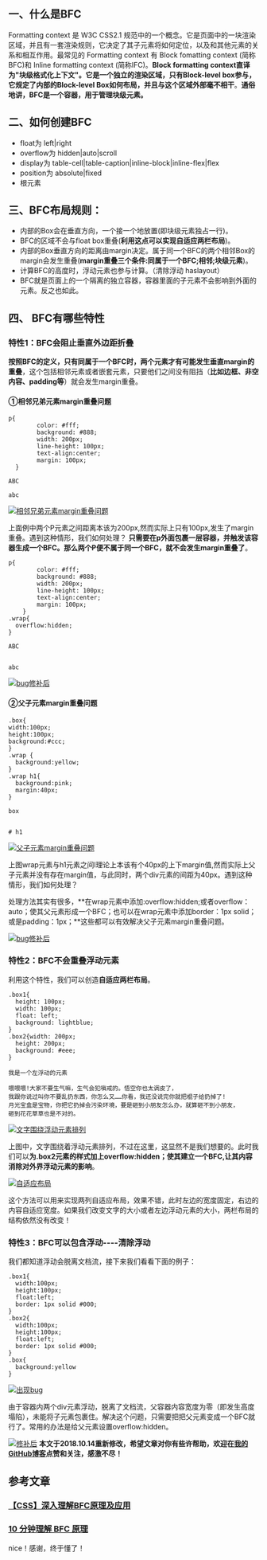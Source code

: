 ## 一、什么是BFC

Formatting context 是 W3C CSS2.1 规范中的一个概念。它是页面中的一块渲染区域，并且有一套渲染规则，它决定了其子元素将如何定位，以及和其他元素的关系和相互作用。最常见的 Formatting context 有 Block fomatting context (简称BFC)和 Inline formatting context (简称IFC)。**Block formatting context直译为"块级格式化上下文"。它是一个独立的渲染区域，只有Block-level box参与， 它规定了内部的Block-level Box如何布局，并且与这个区域外部毫不相干**。**通俗地讲，BFC是一个容器，用于管理块级元素。**

## 二、如何创建BFC

- float为 left|right
- overflow为 hidden|auto|scroll
- display为 table-cell|table-caption|inline-block|inline-flex|flex
- position为 absolute|fixed
- 根元素

## 三、BFC布局规则：

- 内部的Box会在垂直方向，一个接一个地放置(即块级元素独占一行)。
- BFC的区域不会与float box重叠(**利用这点可以实现自适应两栏布局**)。
- 内部的Box垂直方向的距离由margin决定。属于同一个BFC的两个相邻Box的margin会发生重叠(**margin重叠三个条件:同属于一个BFC;相邻;块级元素**)。
- 计算BFC的高度时，浮动元素也参与计算。（清除浮动 haslayout）
- BFC就是页面上的一个隔离的独立容器，容器里面的子元素不会影响到外面的元素。反之也如此。

## 四、 BFC有哪些特性

### 特性1：BFC会阻止垂直外边距折叠

**按照BFC的定义，只有同属于一个BFC时，两个元素才有可能发生垂直margin的重叠**，这个包括相邻元素或者嵌套元素，只要他们之间没有阻挡（**比如边框、非空内容、padding等**）就会发生margin重叠。

#### ①相邻兄弟元素margin重叠问题

    
    p{
            color: #fff;
            background: #888;
            width: 200px;
            line-height: 100px;
            text-align:center;
            margin: 100px;
      }
    
    ABC
    
    abc
    

[![相邻兄弟元素margin重叠问题](https://camo.githubusercontent.com/fe37aa5fbca87a68d44564283e281dad5b1cdc7a/68747470733a2f2f757365722d676f6c642d63646e2e786974752e696f2f323031382f31302f31342f313636373261363666356335643562663f773d32303826683d33303626663d706e6726733d353739)](https://camo.githubusercontent.com/fe37aa5fbca87a68d44564283e281dad5b1cdc7a/68747470733a2f2f757365722d676f6c642d63646e2e786974752e696f2f323031382f31302f31342f313636373261363666356335643562663f773d32303826683d33303626663d706e6726733d353739)

上面例中两个P元素之间距离本该为200px,然而实际上只有100px,发生了margin重叠。遇到这种情形，我们如何处理？
**只需要在p外面包裹一层容器，并触发该容器生成一个BFC。那么两个P便不属于同一个BFC，就不会发生margin重叠了**。

    
    p{
            color: #fff;
            background: #888;
            width: 200px;
            line-height: 100px;
            text-align:center;
            margin: 100px;
        }
    .wrap{
      overflow:hidden;
    }
    
    ABC
    
    
    abc
    
    

[![bug修补后](https://camo.githubusercontent.com/eeffc1d3fd9d156c6029f9d47798b740764dd21e/68747470733a2f2f757365722d676f6c642d63646e2e786974752e696f2f323031382f31302f31342f313636373261363666356130623863383f773d32303526683d34303826663d706e6726733d363030)](https://camo.githubusercontent.com/eeffc1d3fd9d156c6029f9d47798b740764dd21e/68747470733a2f2f757365722d676f6c642d63646e2e786974752e696f2f323031382f31302f31342f313636373261363666356130623863383f773d32303526683d34303826663d706e6726733d363030)

#### ②父子元素margin重叠问题

    
    .box{
    width:100px;
    height:100px;
    background:#ccc;
    }
    .wrap {
      background:yellow;
    }
    .wrap h1{
      background:pink;
      margin:40px;
    }
    
    box
    
    
    # h1
    
    

[![父子元素margin重叠问题](https://camo.githubusercontent.com/a152747d99983769e9ddf34fad330e8e2e72842c/68747470733a2f2f757365722d676f6c642d63646e2e786974752e696f2f323031382f31302f31342f313636373261363666393534316566653f773d36323626683d31383026663d706e6726733d373434)](https://camo.githubusercontent.com/a152747d99983769e9ddf34fad330e8e2e72842c/68747470733a2f2f757365722d676f6c642d63646e2e786974752e696f2f323031382f31302f31342f313636373261363666393534316566653f773d36323626683d31383026663d706e6726733d373434)

上图wrap元素与h1元素之间l理论上本该有个40px的上下margin值,然而实际上父子元素并没有存在margin值，与此同时，两个div元素的间距为40px。遇到这种情形，我们如何处理？

处理方法其实有很多，**在wrap元素中添加:overflow:hidden;或者overflow：auto；使其父元素形成一个BFC；也可以在wrap元素中添加border：1px solid；或是padding：1px；**这些都可以有效解决父子元素margin重叠问题。

[![bug修补后](https://camo.githubusercontent.com/fed797a68dd67e17a01e318c7be9b7450dde5558/68747470733a2f2f757365722d676f6c642d63646e2e786974752e696f2f323031382f31302f31342f313636373261363666393837613865363f773d36333226683d32323626663d706e6726733d383231)](https://camo.githubusercontent.com/fed797a68dd67e17a01e318c7be9b7450dde5558/68747470733a2f2f757365722d676f6c642d63646e2e786974752e696f2f323031382f31302f31342f313636373261363666393837613865363f773d36333226683d32323626663d706e6726733d383231)

### 特性2：BFC不会重叠浮动元素

利用这个特性，我们可以创造**自适应两栏布局**。

    
    .box1{
      height: 100px;
      width: 100px;
      float: left;
      background: lightblue;
    }
    .box2{width: 200px;
      height: 200px;
      background: #eee;
    }
    
    我是一个左浮动的元素
    
    喂喂喂!大家不要生气嘛，生气会犯嗔戒的。悟空你也太调皮了，
    我跟你说过叫你不要乱扔东西，你怎么又……你看，我还没说完你就把棍子给扔掉了!
    月光宝盒是宝物，你把它扔掉会污染环境，要是砸到小朋友怎么办，就算砸不到小朋友，
    砸到花花草草也是不对的。
    

[![文字围绕浮动元素排列](https://camo.githubusercontent.com/45002d92e4d2bca6a90491cc6f817f3771c1d385/68747470733a2f2f757365722d676f6c642d63646e2e786974752e696f2f323031382f31302f31342f313636373261363666396164613231663f773d33303126683d32303426663d706e6726733d37303337)](https://camo.githubusercontent.com/45002d92e4d2bca6a90491cc6f817f3771c1d385/68747470733a2f2f757365722d676f6c642d63646e2e786974752e696f2f323031382f31302f31342f313636373261363666396164613231663f773d33303126683d32303426663d706e6726733d37303337)

上图中，文字围绕着浮动元素排列，不过在这里，这显然不是我们想要的。此时我们可以**为.box2元素的样式加上overflow:hidden；使其建立一个BFC,让其内容消除对外界浮动元素的影响**。

[![自适应布局](https://camo.githubusercontent.com/994dff30cac2d244ceee17dc95e66c3b13a1a058/68747470733a2f2f757365722d676f6c642d63646e2e786974752e696f2f323031382f31302f31342f313636373261363731376431633161623f773d34303026683d31363226663d706e6726733d36393831)](https://camo.githubusercontent.com/994dff30cac2d244ceee17dc95e66c3b13a1a058/68747470733a2f2f757365722d676f6c642d63646e2e786974752e696f2f323031382f31302f31342f313636373261363731376431633161623f773d34303026683d31363226663d706e6726733d36393831)

这个方法可以用来实现两列自适应布局，效果不错，此时左边的宽度固定，右边的内容自适应宽度。如果我们改变文字的大小或者左边浮动元素的大小，两栏布局的结构依然没有改变！

### 特性3：BFC可以包含浮动----清除浮动

我们都知道浮动会脱离文档流，接下来我们看看下面的例子：

    
    .box1{
      width:100px;
      height:100px;
      float:left;
      border: 1px solid #000;
    }
    .box2{
      width:100px;
      height:100px;
      float:left;
      border: 1px solid #000;
    }
    .box{
      background:yellow
    }
    

[![出现bug](https://camo.githubusercontent.com/f36e5551fae3ec3ecfb7509ba0f46bf112d92e18/68747470733a2f2f757365722d676f6c642d63646e2e786974752e696f2f323031382f31302f31342f313636373261363731383966613737363f773d32303926683d31303526663d706e6726733d373535)](https://camo.githubusercontent.com/f36e5551fae3ec3ecfb7509ba0f46bf112d92e18/68747470733a2f2f757365722d676f6c642d63646e2e786974752e696f2f323031382f31302f31342f313636373261363731383966613737363f773d32303926683d31303526663d706e6726733d373535)

由于容器内两个div元素浮动，脱离了文档流，父容器内容宽度为零（即发生高度塌陷），未能将子元素包裹住。解决这个问题，只需要把把父元素变成一个BFC就行了。常用的办法是给父元素设置overflow:hidden。

[![修补后](https://camo.githubusercontent.com/8b043d27977ff7d9ec08eec6ea30c5c2cf2fc9a1/68747470733a2f2f757365722d676f6c642d63646e2e786974752e696f2f323031382f31302f31342f313636373261363732653635323337643f773d36333026683d31303426663d706e6726733d343039)](https://camo.githubusercontent.com/8b043d27977ff7d9ec08eec6ea30c5c2cf2fc9a1/68747470733a2f2f757365722d676f6c642d63646e2e786974752e696f2f323031382f31302f31342f313636373261363732653635323337643f773d36333026683d31303426663d706e6726733d343039)
**本文于2018.10.14重新修改，希望文章对你有些许帮助，欢迎在[我的GitHub博客](https://github.com/ljianshu/Blog)点赞和关注，感激不尽！**

## 参考文章

### [【CSS】深入理解BFC原理及应用](https://www.jianshu.com/p/acf76871d259)

### [10 分钟理解 BFC 原理](https://zhuanlan.zhihu.com/p/25321647)

nice！感谢，终于懂了！